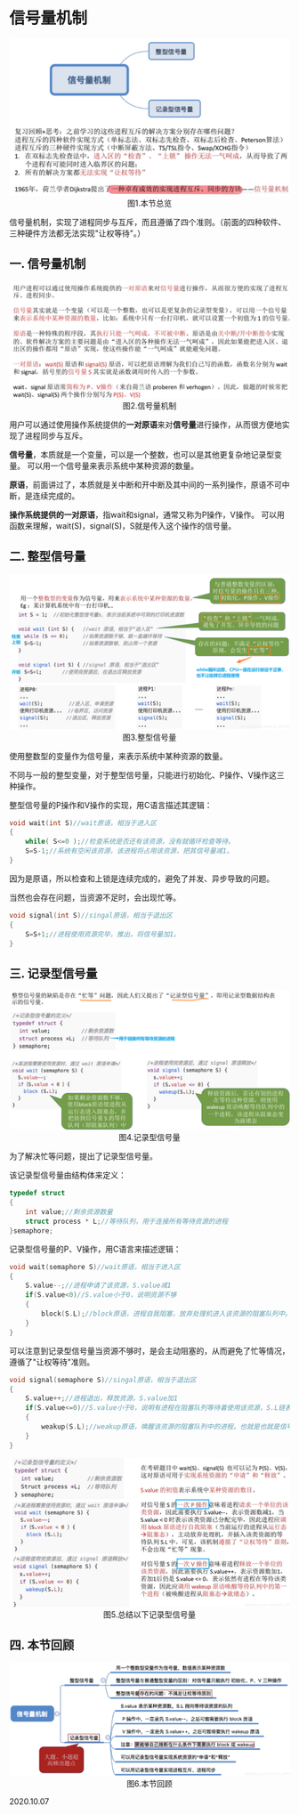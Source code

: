 # 信号量机制

<img src="操作系统404-1.png" alt="操作系统404-1" style="zoom:67%;" />

<center>图1.本节总览</center>

信号量机制，实现了进程同步与互斥，而且遵循了四个准则。（前面的四种软件、三种硬件方法都无法实现"让权等待"。）

## 一. 信号量机制

<img src="操作系统404-2.png" alt="操作系统404-2" />

<center>图2.信号量机制</center>

用户可以通过使用操作系统提供的**一对原语**来对**信号量**进行操作，从而很方便地实现了进程同步与互斥。

**信号量**，本质就是一个变量，可以是一个整数，也可以是其他更复杂地记录型变量。
可以用一个信号量来表示系统中某种资源的数量。

**原语**，前面讲过了，本质就是关中断和开中断及其中间的一系列操作，原语不可中断，是连续完成的。

**操作系统提供的一对原语**，指wait和signal，通常又称为P操作，V操作。
可以用函数来理解，wait(S)，signal(S)，S就是传入这个操作的信号量。

## 二. 整型信号量

<img src="操作系统404-3.png" alt="操作系统404-3" style="zoom:67%;" />

<center>图3.整型信号量</center>

使用整数型的变量作为信号量，来表示系统中某种资源的数量。

不同与一般的整型变量，对于整型信号量，只能进行初始化、P操作、V操作这三种操作。

整型信号量的P操作和V操作的实现，用C语言描述其逻辑：

~~~C
void wait(int S)//wait原语，相当于进入区
{
    while( S<=0 );//检查系统是否还有该资源，没有就循环检查等待。
    S=S-1;//系统有空闲该资源，该进程将占用该资源，把其信号量减1。
}
~~~

因为是原语，所以检查和上锁是连续完成的，避免了并发、异步导致的问题。

当然也会存在问题，当资源不足时，会出现忙等。

~~~C
void signal(int S)//singal原语，相当于退出区
{
    S=S+1;//进程使用资源完毕，推出，将信号量加1。
}
~~~

## 三. 记录型信号量

<img src="操作系统404-4.png" alt="操作系统404-4" style="zoom:67%;" />

<center>图4.记录型信号量</center>

为了解决忙等问题，提出了记录型信号量。

该记录型信号量由结构体来定义：

~~~C
typedef struct
{
	int value;//剩余资源数量
	struct process * L;//等待队列，用于连接所有等待资源的进程
}semaphore;
~~~

记录型信号量的P、V操作，用C语言来描述逻辑：

~~~C
void wait(semaphore S)//wait原语，相当于进入区
{
    S.value--;//进程申请了该资源，S.value减1
    if(S.value<0)//S.value小于0，说明资源不够
    {
        block(S.L);//block原语，进程自我阻塞，放弃处理机进入该资源的阻塞队列中。也就是插入到信号量的链表S.L中。
    }
}
~~~

可以注意到记录型信号量当资源不够时，是会主动阻塞的，从而避免了忙等情况，遵循了"让权等待"准则。

~~~C
void signal(semaphore S)//singal原语，相当于退出区
{
    S.value++;//进程退出，释放资源，S.value加1
    if(S.value<=0)//S.value小于0，说明有进程在阻塞队列等待着使用该资源，S.L链表不为空NULL
    {
        weakup(S.L);//weakup原语，唤醒该资源的阻塞队列中的进程。也就是也就是信号量的链表S.L中第一个等待进程唤醒。阻塞态->就绪态
    }
}
~~~

<img src="操作系统404-5.png" alt="操作系统404-5" style="zoom:67%;" />

<center>图5.总结以下记录型信号量</center>

## 四. 本节回顾

<img src="操作系统404-6.png" alt="操作系统404-6" style="zoom:67%;" />

<center>图6.本节回顾</center>

2020.10.07